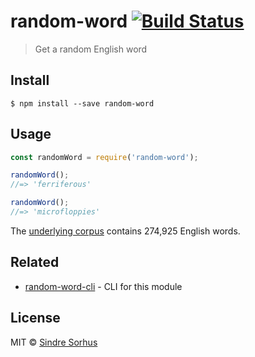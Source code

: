 # random-word [![Build Status](https://travis-ci.org/sindresorhus/random-word.svg?branch=master)](https://travis-ci.org/sindresorhus/random-word)

> Get a random English word


## Install

```
$ npm install --save random-word
```


## Usage

```js
const randomWord = require('random-word');

randomWord();
//=> 'ferriferous'

randomWord();
//=> 'microfloppies'
```

The [underlying corpus](https://raw.githubusercontent.com/sindresorhus/word-list/master/words.txt) contains 274,925 English words.

## Related

- [random-word-cli](https://github.com/sindresorhus/random-word-cli) - CLI for this module


## License

MIT © [Sindre Sorhus](https://sindresorhus.com)
